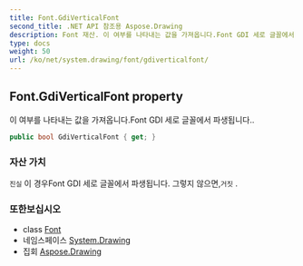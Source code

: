 ```yaml
---
title: Font.GdiVerticalFont
second_title: .NET API 참조용 Aspose.Drawing
description: Font 재산. 이 여부를 나타내는 값을 가져옵니다.Font GDI 세로 글꼴에서 파생됩니다..
type: docs
weight: 50
url: /ko/net/system.drawing/font/gdiverticalfont/
---
```

## Font.GdiVerticalFont property

이 여부를 나타내는 값을 가져옵니다.Font GDI 세로 글꼴에서 파생됩니다..

```csharp
public bool GdiVerticalFont { get; }
```

### 자산 가치

`진실` 이 경우Font GDI 세로 글꼴에서 파생됩니다. 그렇지 않으면,`거짓` .

### 또한보십시오

* class [Font](../)
* 네임스페이스 [System.Drawing](../../font/)
* 집회 [Aspose.Drawing](../../../)


